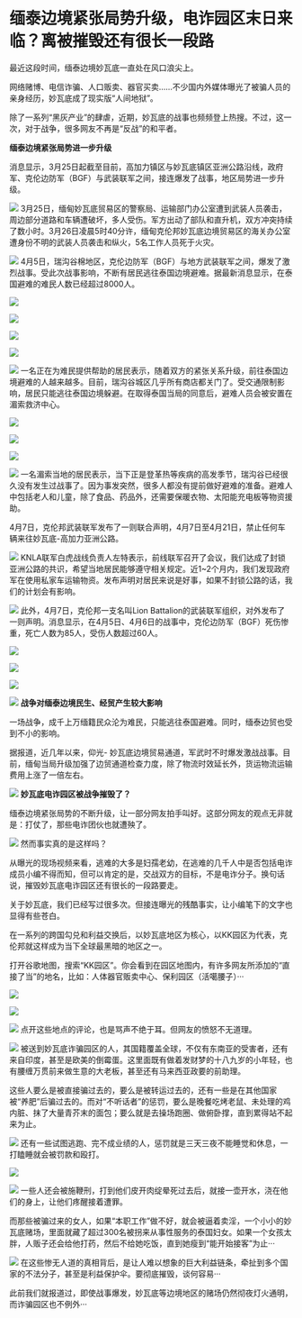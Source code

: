 # 缅泰边境紧张局势升级，电诈园区末日来临？离被摧毁还有很长一段路

最近这段时间，缅泰边境妙瓦底一直处在风口浪尖上。

网络赌博、电信诈骗、人口贩卖、器官买卖……不少国内外媒体曝光了被骗人员的亲身经历，妙瓦底成了现实版“人间地狱”。

除了一系列“黑灰产业”的肆虐，近期，妙瓦底的战事也频频登上热搜。不过，这一次，对于战争，很多网友不再是“反战”的和平者。

**缅泰边境紧张局势进一步升级**

消息显示，3月25日起截至目前，高加力镇区与妙瓦底镇区亚洲公路沿线，政府军、克伦边防军（BGF）与武装联军之间，接连爆发了战事，地区局势进一步升级。

![](https://inews.gtimg.com/news_bt/Of8aVo0uiRaGyZh0J6o6VK-il5aBPx_fC4kMIffQ-uqH8AA/1000)
3月25日，缅甸妙瓦底贸易区的警察局、运输部门办公室遭到武装人员袭击，周边部分道路和车辆遭破坏，多人受伤。军方出动了部队和直升机，双方冲突持续了数小时。3月26日凌晨5时40分许，缅甸克伦邦妙瓦底边境贸易区的海关办公室遭身份不明的武装人员袭击和纵火，5名工作人员死于火灾。

![](https://inews.gtimg.com/news_bt/ONqX2fiPJtKH3_F6tM_UNYvAvu4Trz6pvigiJ7vjkug8wAA/1000)
4月5日，瑞沟谷棉地区，克伦边防军（BGF）与地方武装联军之间，爆发了激烈战事。受此次战事影响，不断有居民逃往泰国边境避难。据最新消息显示，在泰国避难的难民人数已经超过8000人。

![](https://inews.gtimg.com/news_bt/OkDM2HqoYrafCYIEVCzedPXpTjCpVIOAwsNtxKy__7g-4AA/1000)

![](https://inews.gtimg.com/news_bt/OTaU5oQyhUcmouNXOsYboxGGkignlDoJZKbTCYTN5YFHQAA/1000)

![](https://inews.gtimg.com/news_bt/OEqAct2r6ANbBBYbuFcVjQZOQvcW-N1rZ5FeK1Sps72zoAA/1000)

![](https://inews.gtimg.com/news_bt/O4uS-Vlb_ExNEHzyrlf3PDj3IYJsDWh6TCL_UHxYgwQzoAA/1000)

![](https://inews.gtimg.com/news_bt/OJ-gYSenog1iXzI1EJRXZ2dc0HpVVWJQPIf59mlPYC0acAA/1000)
一名正在为难民提供帮助的居民表示，随着双方的紧张关系升级，前往泰国边境避难的人越来越多。目前，瑞沟谷城区几乎所有商店都关门了。受交通限制影响，居民只能逃往泰国边境躲避。在取得泰国当局的同意后，避难人员会被安置在湄索救济中心。

![](https://inews.gtimg.com/news_bt/OYJ7NR2Y-fVhHLRsqYgKUOneBlBNribHHqaXx3MxxyKDUAA/1000)

![](https://inews.gtimg.com/news_bt/OVucjcvLK1DsB2Ko0xMKwANHi81Gj7QgyAjqaLdGnH86sAA/1000)

![](https://inews.gtimg.com/news_bt/OzKkJywk4slni9cwPDgk8BOaaQKP_qTK81t5nDRHa_EagAA/1000)

![](https://inews.gtimg.com/news_bt/Obza_kZ0UYzMOQHIOgnylMVMb9E_45RDkhyaPhhE0e3JgAA/1000)
一名湄索当地的居民表示，当下正是登革热等疾病的高发季节，瑞沟谷已经很久没有发生过战事了。因为事发突然，很多人都没有提前做好避难的准备。避难人中包括老人和儿童，除了食品、药品外，还需要保暖衣物、太阳能充电板等物资援助。

4月7日，克伦邦武装联军发布了一则联合声明，4月7日至4月21日，禁止任何车辆来往妙瓦底-高加力亚洲公路。

![](https://inews.gtimg.com/news_bt/Oct7YVLo3ZUUSQAkyL4-wee_WF0CXrGgkBfiUXi5IzMdwAA/1000)
KNLA联军白虎战线负责人左特表示，前线联军召开了会议，我们达成了封锁亚洲公路的共识，希望当地居民能够遵守相关规定。近1~2个月内，我们发现政府军在使用私家车运输物资。发布声明对居民来说是好事，如果不封锁公路的话，我们的计划会有影响。

![](https://inews.gtimg.com/news_bt/Oyuw3ldRjufXg9drYtLCOr3pU7qvz9sPFbCX-LDsi9wPAAA/1000)
此外，4月7日，克伦邦一支名叫Lion
Battalion的武装联军组织，对外发布了一则声明。消息显示，在4月5日、4月6日的战事中，克伦边防军（BGF）死伤惨重，死亡人数为85人，受伤人数超过60人。

![](https://inews.gtimg.com/news_bt/Oy3mMvsH5gHPFZ-C8RW0Y_5fcBmpJFX-FGrT6qn6hfXN0AA/1000)

![](https://inews.gtimg.com/news_bt/O0QBYckxcZylv--QmmJ1HQuoIY0ArrTBxgM4Xrs7SsY1sAA/1000)

![](https://inews.gtimg.com/news_bt/On3PPHjfYXtZWHqNZrBUsCBu3Zl2ObeF1ojnqLbBnHDyUAA/1000)

![](https://inews.gtimg.com/news_bt/O9I9guMvaBJYu1m6f78nXMliH8fpyvt8RSVrcxI8s8tyQAA/1000)
**战争对缅泰边境民生、经贸产生较大影响**

一场战争，成千上万缅籍民众沦为难民，只能逃往泰国避难。同时，缅泰边贸也受到不小的影响。

据报道，近几年以来，仰光-
妙瓦底边境贸易通道，军武时不时爆发激战战事。目前，缅甸当局升级加强了边贸通道检查力度，除了物流时效延长外，货运物流运输费用上涨了一倍左右。

![](https://inews.gtimg.com/news_bt/OIvOKjPepXEaCKRvbeF_M_h6QMzp4FrRBE-u57lvrsQC0AA/1000)
**妙瓦底电诈园区被战争摧毁了？**

缅泰边境紧张局势的不断升级，让一部分网友拍手叫好。这部分网友的观点无非就是：打仗了，那些电诈团伙也就遭殃了。

![](https://inews.gtimg.com/news_bt/OGwBiuZY5Ppdhnq6rz_GECNv_ZUFIZLM-9X_G56ofFXPYAA/1000)
然而事实真的是这样吗？

从曝光的现场视频来看，逃难的大多是妇孺老幼，在逃难的几千人中是否包括电诈成员小编不得而知，但可以肯定的是，交战双方的目标，不是电诈分子。换句话说，摧毁妙瓦底电诈园区还有很长的一段路要走。

关于妙瓦底，我们已经写过很多次。但接连曝光的残酷事实，让小编笔下的文字也显得有些苍白。

在一系列的跨国勾兑和利益交换后，以妙瓦底地区为核心，以KK园区为代表，克伦邦就这样成为当下全球最黑暗的地区之一。

打开谷歌地图，搜索“KK园区”。你会看到在园区地图内，有许多网友所添加的“直接了当”的地名，比如：人体器官贩卖中心、保利园区（活噶腰子）···

![](https://inews.gtimg.com/news_bt/O2heVBUnhwopGlj31aO654yg_CZv4_De-Gsnx1EpHynNIAA/1000)

![](https://inews.gtimg.com/news_bt/OhI-jeXi3y52TX9_5jC1y4giXTMRqqNhp3nTNj40zoCisAA/1000)

![](https://inews.gtimg.com/news_bt/O15NJXMV8UkR0l_cBL-Rf_Kd0ExOlQC8Zrg6bQETNp98cAA/1000)
点开这些地点的评论，也是骂声不绝于耳。但网友的愤怒不无道理。

![](https://inews.gtimg.com/news_bt/OxSl4vCVU_2jdzB4GPmpUny7tCy9mlBgXkESbLtxT9XjcAA/1000)
被送到妙瓦底诈骗园区的人，其国籍覆盖全球，不仅有东南亚的受害者，还有来自印度，甚至是欧美的倒霉蛋。这里面既有做着发财梦的十八九岁的小年轻，也有腰缠万贯前来做生意的大老板，甚至还有马来西亚政要的前助理。

这些人要么是被直接骗过去的，要么是被转运过去的，还有一些是在其他国家被“养肥”后骗过去的。而对“不听话者”的惩罚，要么是晚餐吃烤老鼠、未处理的鸡内脏、抹了大量青芥末的面包；要么就是去操场跑圈、做俯卧撑，直到累得站不起来为止。

![](https://inews.gtimg.com/news_bt/OyaPUSDdxkZ2SHOkMpNBvkcScI48MaWq54qbB1uBeWb-UAA/1000)
还有一些试图逃跑、完不成业绩的人，惩罚就是三天三夜不能睡觉和休息，一打瞌睡就会被罚款和殴打。

![](https://inews.gtimg.com/news_bt/GRaIwAE3A0G912QuCkPiwBovZYvn2INYaw0OspUny_9KoAA/0)

![](https://inews.gtimg.com/news_bt/OLofGVmbBQpFegIJGl67fz1p8yVtF0mNxSQLZlFxscWGsAA/1000)
一些人还会被施鞭刑，打到他们皮开肉绽晕死过去后，就接一壶开水，浇在他们的身上，让他们疼醒接着遭罪。

而那些被骗过来的女人，如果“本职工作”做不好，就会被逼着卖淫，一个小小的妙瓦底赌场，里面就藏了超过300名被拐来从事性服务的泰国妇女。如果一个女孩太胖，人贩子还会给他打药，然后不给她吃饭，直到她瘦到“能开始接客”为止···

![](https://inews.gtimg.com/news_bt/O7Ia1KGP3-2gwxQ_q58SiAGRhmzq_TJ5K0gMWgWK1Om_IAA/1000)
在这些惨无人道的真相背后，是让人难以想象的巨大利益链条，牵扯到多个国家的不法分子，甚至是利益保护伞。要彻底摧毁，谈何容易···

此前我们就报道过，即使战事爆发，妙瓦底等边境地区的赌场仍然彻夜灯火通明，而诈骗园区也不例外···

